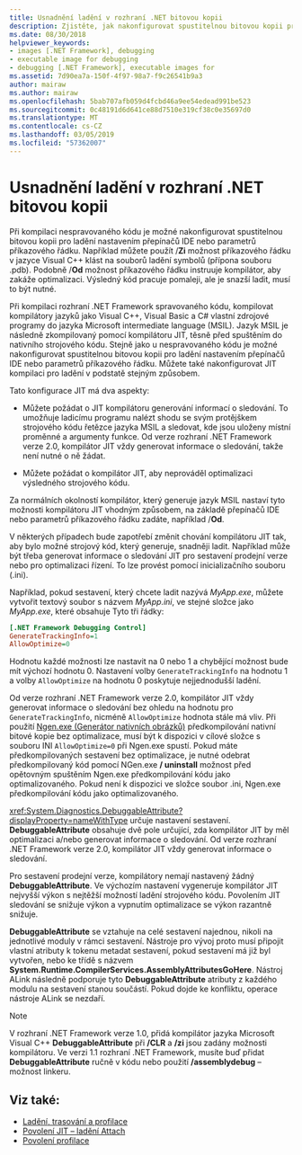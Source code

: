 ```yaml
---
title: Usnadnění ladění v rozhraní .NET bitovou kopii
description: Zjistěte, jak nakonfigurovat spustitelnou bitovou kopii pro snazší ladění pomocí integrovaného vývojového prostředí přepínače a možnosti příkazového řádku.
ms.date: 08/30/2018
helpviewer_keywords:
- images [.NET Framework], debugging
- executable image for debugging
- debugging [.NET Framework], executable images for
ms.assetid: 7d90ea7a-150f-4f97-98a7-f9c26541b9a3
author: mairaw
ms.author: mairaw
ms.openlocfilehash: 5bab707afb059d4fcbd46a9ee54edead991be523
ms.sourcegitcommit: 0c48191d6d641ce88d7510e319cf38c0e35697d0
ms.translationtype: MT
ms.contentlocale: cs-CZ
ms.lasthandoff: 03/05/2019
ms.locfileid: "57362007"
---
```

# <a name="making-an-image-easier-to-debug-in-net"></a>Usnadnění ladění v rozhraní .NET bitovou kopii

Při kompilaci nespravovaného kódu je možné nakonfigurovat spustitelnou bitovou kopii pro ladění nastavením přepínačů IDE nebo parametrů příkazového řádku. Například můžete použít /**Zi** možnost příkazového řádku v jazyce Visual C++ klást na souborů ladění symbolů (přípona souboru .pdb). Podobně /**Od** možnost příkazového řádku instruuje kompilátor, aby zakáže optimalizaci. Výsledný kód pracuje pomaleji, ale je snazší ladit, musí to být nutné.

Při kompilaci rozhraní .NET Framework spravovaného kódu, kompilovat kompilátory jazyků jako Visual C++, Visual Basic a C# vlastní zdrojové programy do jazyka Microsoft intermediate language (MSIL). Jazyk MSIL je následně zkompilovaný pomocí kompilátoru JIT, těsně před spuštěním do nativního strojového kódu. Stejně jako u nespravovaného kódu je možné nakonfigurovat spustitelnou bitovou kopii pro ladění nastavením přepínačů IDE nebo parametrů příkazového řádku. Můžete také nakonfigurovat JIT kompilaci pro ladění v podstatě stejným způsobem.

Tato konfigurace JIT má dva aspekty:

- Můžete požádat o JIT kompilátoru generování informací o sledování. To umožňuje ladicímu programu nalézt shodu se svým protějškem strojového kódu řetězce jazyka MSIL a sledovat, kde jsou uloženy místní proměnné a argumenty funkce. Od verze rozhraní .NET Framework verze 2.0, kompilátor JIT vždy generovat informace o sledování, takže není nutné o ně žádat.

- Můžete požádat o kompilátor JIT, aby neprováděl optimalizaci výsledného strojového kódu.

Za normálních okolností kompilátor, který generuje jazyk MSIL nastaví tyto možnosti kompilátoru JIT vhodným způsobem, na základě přepínačů IDE nebo parametrů příkazového řádku zadáte, například /**Od**.

V některých případech bude zapotřebí změnit chování kompilátoru JIT tak, aby bylo možné strojový kód, který generuje, snadněji ladit. Například může být třeba generovat informace o sledování JIT pro sestavení prodejní verze nebo pro optimalizaci řízení. To lze provést pomocí inicializačního souboru (.ini).

Například, pokud sestavení, který chcete ladit nazývá *MyApp.exe*, můžete vytvořit textový soubor s názvem *MyApp.ini*, ve stejné složce jako *MyApp.exe*, které obsahuje Tyto tři řádky:

```ini
[.NET Framework Debugging Control]
GenerateTrackingInfo=1
AllowOptimize=0
```

Hodnotu každé možnosti lze nastavit na 0 nebo 1 a chybějící možnost bude mít výchozí hodnotu 0. Nastavení volby `GenerateTrackingInfo` na hodnotu 1 a volby `AllowOptimize` na hodnotu 0 poskytuje nejjednodušší ladění.

Od verze rozhraní .NET Framework verze 2.0, kompilátor JIT vždy generovat informace o sledování bez ohledu na hodnotu pro `GenerateTrackingInfo`, nicméně `AllowOptimize` hodnota stále má vliv. Při použití [Ngen.exe (Generátor nativních obrázků)](../../../docs/framework/tools/ngen-exe-native-image-generator.md) předkompilování nativní bitové kopie bez optimalizace, musí být k dispozici v cílové složce s souboru INI `AllowOptimize=0` při Ngen.exe spustí. Pokud máte předkompilovaných sestavení bez optimalizace, je nutné odebrat předkompilovaný kód pomocí NGen.exe **/ uninstall** možnost před opětovným spuštěním Ngen.exe předkompilování kódu jako optimalizovaného. Pokud není k dispozici ve složce soubor .ini, Ngen.exe předkompilování kódu jako optimalizovaného.

<xref:System.Diagnostics.DebuggableAttribute?displayProperty=nameWithType> určuje nastavení sestavení. **DebuggableAttribute** obsahuje dvě pole určující, zda kompilátor JIT by měl optimalizaci a/nebo generovat informace o sledování. Od verze rozhraní .NET Framework verze 2.0, kompilátor JIT vždy generovat informace o sledování.

Pro sestavení prodejní verze, kompilátory nemají nastavený žádný **DebuggableAttribute**. Ve výchozím nastavení vygeneruje kompilátor JIT nejvyšší výkon s nejtěžší možností ladění strojového kódu. Povolením JIT sledování se snižuje výkon a vypnutím optimalizace se výkon razantně snižuje.

**DebuggableAttribute** se vztahuje na celé sestavení najednou, nikoli na jednotlivé moduly v rámci sestavení. Nástroje pro vývoj proto musí připojit vlastní atributy k tokenu metadat sestavení, pokud sestavení má již byl vytvořen, nebo ke třídě s názvem **System.Runtime.CompilerServices.AssemblyAttributesGoHere**. Nástroj ALink následně podporuje tyto **DebuggableAttribute** atributy z každého modulu na sestavení stanou součástí. Pokud dojde ke konfliktu, operace nástroje ALink se nezdaří.

> [!NOTE]
> V rozhraní .NET Framework verze 1.0, přidá kompilátor jazyka Microsoft Visual C++ **DebuggableAttribute** při **/CLR** a **/zi** jsou zadány možnosti kompilátoru. Ve verzi 1.1 rozhraní .NET Framework, musíte buď přidat **DebuggableAttribute** ručně v kódu nebo použití **/assemblydebug** – možnost linkeru.

## <a name="see-also"></a>Viz také:

- [Ladění, trasování a profilace](../../../docs/framework/debug-trace-profile/index.md)
- [Povolení JIT – ladění Attach](../../../docs/framework/debug-trace-profile/enabling-jit-attach-debugging.md)
- [Povolení profilace](https://docs.microsoft.com/previous-versions/dotnet/netframework-4.0/s5ec0es1(v=vs.100))

